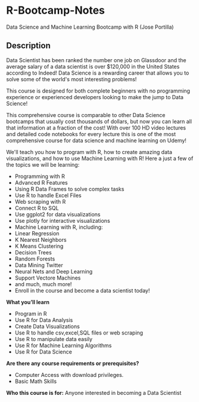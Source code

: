 # R-Bootcamp-Notes
Data Science and Machine Learning Bootcamp with R (Jose Portilla)

## Description
Data Scientist has been ranked the number one job on Glassdoor and the average salary of a data scientist is over $120,000 in the United States according to Indeed! Data Science is a rewarding career that allows you to solve some of the world's most interesting problems!

This course is designed for both complete beginners with no programming experience or experienced developers looking to make the jump to Data Science!

This comprehensive course is comparable to other Data Science bootcamps that usually cost thousands of dollars, but now you can learn all that information at a fraction of the cost! With over 100 HD video lectures and detailed code notebooks for every lecture this is one of the most comprehensive course for data science and machine learning on Udemy!

We'll teach you how to program with R, how to create amazing data visualizations, and how to use Machine Learning with R! Here a just a few of the topics we will be learning:

- Programming with R
- Advanced R Features
- Using R Data Frames to solve complex tasks
- Use R to handle Excel Files
- Web scraping with R
- Connect R to SQL
- Use ggplot2 for data visualizations
- Use plotly for interactive visualizations
- Machine Learning with R, including:
- Linear Regression
- K Nearest Neighbors
- K Means Clustering
- Decision Trees
- Random Forests
- Data Mining Twitter
- Neural Nets and Deep Learning
- Support Vectore Machines
- and much, much more!
- Enroll in the course and become a data scientist today!

**What you’ll learn**
- Program in R
- Use R for Data Analysis
- Create Data Visualizations
- Use R to handle csv,excel,SQL files or web scraping
- Use R to manipulate data easily
- Use R for Machine Learning Algorithms
- Use R for Data Science

**Are there any course requirements or prerequisites?**
- Computer Access with download privileges.
- Basic Math Skills

**Who this course is for:**
Anyone interested in becoming a Data Scientist

